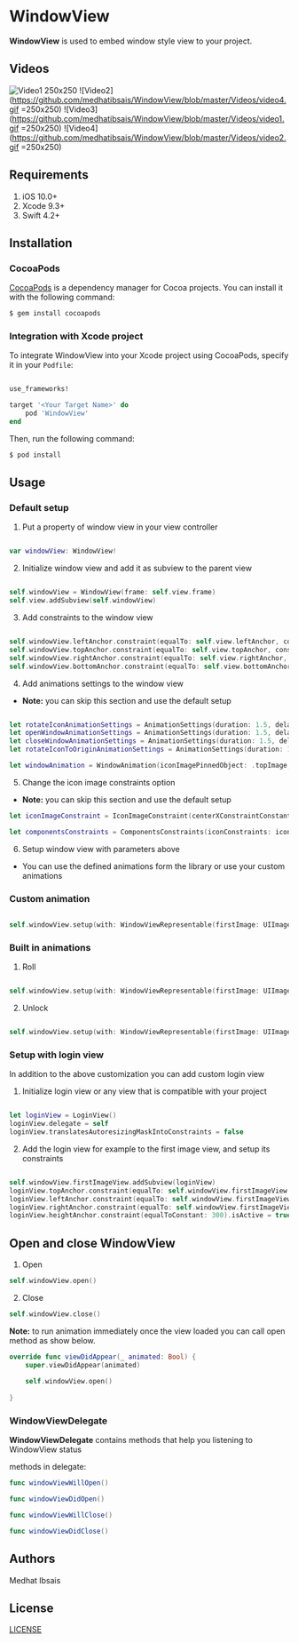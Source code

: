 # WindowView

**WindowView** is used to embed window style view to your project.

## Videos
![Video1 250x250](https://github.com/medhatibsais/WindowView/blob/master/Videos/video3.gif)
![Video2](https://github.com/medhatibsais/WindowView/blob/master/Videos/video4.gif =250x250)
![Video3](https://github.com/medhatibsais/WindowView/blob/master/Videos/video1.gif =250x250)
![Video4](https://github.com/medhatibsais/WindowView/blob/master/Videos/video2.gif =250x250)

## Requirements
1. iOS 10.0+
2. Xcode 9.3+
3. Swift 4.2+

## Installation

### CocoaPods

[CocoaPods](https://cocoapods.org) is a dependency manager for Cocoa projects. You can install it with the following command:

```bash
$ gem install cocoapods
```


### Integration with Xcode project

To integrate WindowView into your Xcode project using CocoaPods, specify it in your `Podfile`:

```ruby

use_frameworks!

target '<Your Target Name>' do
    pod 'WindowView'
end
```

Then, run the following command:

```bash
$ pod install
```

## Usage

### Default setup

1. Put a property of window view in your view controller
```swift

var windowView: WindowView!
```

2. Initialize window view and add it as subview to the parent view
```swift

self.windowView = WindowView(frame: self.view.frame)
self.view.addSubview(self.windowView)
```

3. Add constraints to the window view
```swift

self.windowView.leftAnchor.constraint(equalTo: self.view.leftAnchor, constant: 0).isActive = true
self.windowView.topAnchor.constraint(equalTo: self.view.topAnchor, constant: 0).isActive = true
self.windowView.rightAnchor.constraint(equalTo: self.view.rightAnchor, constant: 0).isActive = true
self.windowView.bottomAnchor.constraint(equalTo: self.view.bottomAnchor, constant: 0).isActive = true
```

4. Add animations settings to the window view 
- **Note:** you can skip this section and use the default setup

```swift

let rotateIconAnimationSettings = AnimationSettings(duration: 1.5, delay: 0.5)
let openWindowAnimationSettings = AnimationSettings(duration: 1.5, delay: rotateIconAnimationSettings.fullDuration)
let closeWindowAnimationSettings = AnimationSettings(duration: 1.5, delay: 0)
let rotateIconToOriginAnimationSettings = AnimationSettings(duration: 1.5, delay: closeWindowAnimationSettings.fullDuration)

let windowAnimation = WindowAnimation(iconImagePinnedObject: .topImage, iconRotationAngle: 190, rotateIconAnimationSettings: rotateIconAnimationSettings, rotateIconToOriginAnimationSettings: rotateIconToOriginAnimationSettings, openWindowAnimationSettings: openWindowAnimationSettings, closeWindowAnimationSettings: closeWindowAnimationSettings)
```
5. Change the icon image constraints option 
- **Note:** you can skip this section and use the default setup

```swift 
let iconImageConstraint = IconImageConstraint(centerXConstraintConstant: 0, centerYConstraintConstant: 0, height: 128, width: 128)

let componentsConstraints = ComponentsConstraints(iconConstraints: iconImageConstraint)
```

6. Setup window view with parameters above
- You can use the defined animations form the library or use your custom animations

### Custom animation
```swift

self.windowView.setup(with: WindowViewRepresentable(firstImage: UIImage(named: "backgroundImage")!, secondImage: UIImage(named: "backgroundImage")!, iconImage: UIImage(named: "JustChatLogo")!, componentsConstraints: componentsConstraints, animation: Animations.custom(windowAnimation: windowAnimation)))
```
### Built in animations

1. Roll

```swift 

self.windowView.setup(with: WindowViewRepresentable(firstImage: UIImage(named: "backgroundImage")!, secondImage: UIImage(named: "backgroundImage")!, iconImage: UIImage(named: "JustChatLogo")!, componentsConstraints: componentsConstraints, animation: Animations.roll(iconImagePinnedObject: .topImage)))

```
2. Unlock

```swift 

self.windowView.setup(with: WindowViewRepresentable(firstImage: UIImage(named: "backgroundImage")!, secondImage: UIImage(named: "backgroundImage")!, iconImage: UIImage(named: "JustChatLogo")!, componentsConstraints: componentsConstraints, animation: Animations.unlock(iconImagePinnedObject: .topImage, iconRotationAngle: 190)))

```

### Setup with login view
In addition to the above customization you can add custom login view

1. Initialize login view or any view that is compatible with your project
```swift 

let loginView = LoginView()
loginView.delegate = self
loginView.translatesAutoresizingMaskIntoConstraints = false
```

2. Add the login view for example to the first image view, and setup its constraints

```swift 

self.windowView.firstImageView.addSubview(loginView)
loginView.topAnchor.constraint(equalTo: self.windowView.firstImageView.topAnchor, constant: 50).isActive = true
loginView.leftAnchor.constraint(equalTo: self.windowView.firstImageView.leftAnchor).isActive = true
loginView.rightAnchor.constraint(equalTo: self.windowView.firstImageView.rightAnchor).isActive = true
loginView.heightAnchor.constraint(equalToConstant: 300).isActive = true
```

## Open and close **WindowView**

1. Open
```swift 
self.windowView.open()
```
2. Close
```swift 
self.windowView.close()
```

**Note:** to run animation immediately once the view loaded you can call open method as show below.
```swift 
override func viewDidAppear(_ animated: Bool) {
    super.viewDidAppear(animated)
    
    self.windowView.open()
    
}
```

### WindowViewDelegate
**WindowViewDelegate** contains methods that help you listening to WindowView status

methods in delegate:

```swift
func windowViewWillOpen()

func windowViewDidOpen()

func windowViewWillClose()

func windowViewDidClose()
```

## Authors

Medhat Ibsais

## License
[LICENSE](https://github.com/medhatibsais/WindowView/blob/master/LICENSE)
